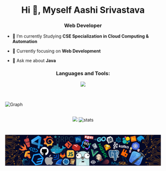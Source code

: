 <h1 align="center">Hi 👋, Myself Aashi Srivastava</h1>
<h3 align="center">Web Developer</h3>


- 🔭 I’m currently Studying **CSE Specialization in Cloud Computing & Automation**

- 🌱 Currently focusing on **Web Development**

- 💬 Ask me about **Java**
<h3 align="center">Languages and Tools:</h3>
<p align="center"> 
<img src="https://skillicons.dev/icons?i=java,python,cpp,bootstrap,html,css,js,nodejs,expressjs,mongodb,react,figma,aws" ></p>
<br>

<p> <img align="center" src="https://github-readme-activity-graph.cyclic.app/graph?username=trueaashi&bg_color=050505&color=a694ff&line=9f85ff&point=00ff1e&area=true&hide_border=true" alt="Graph" /></p>

<br/>
<div align='center' width="5rem">
     <img   width="400px" src="https://github-readme-stats.vercel.app/api?username=trueaashi&theme=jolly&show_icons=true"/>
    <img  width="400px" src="https://github-readme-streak-stats.herokuapp.com?user=trueaashi&theme=jolly&border_radius=5" alt= "stats"/>
</div>

#



![](https://github.com/trueaashi/trueaashi/blob/main/footer.png)
